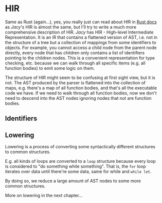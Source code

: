 # HIR

Same as Rust (again...), yes, you really just can read about HIR in [Rust docs](https://rustc-dev-guide.rust-lang.org/hir.html) as _Jacy_'s HIR is almost the same, but I'll try to write a much more comprehensive description of HIR.
_Jacy_ has HIR - High-level Intermediate Representation. It is an IR that contains a flattened version of AST, i.e. not in the structure of a tree but a collection of mappings from some identifiers to objects.
For example, you cannot access a child node from the parent node directly, every node that has children only contains a list of identifiers pointing to the children nodes. This is a convenient representation for type checking, etc. because we can walk through all specific items (e.g. all function bodies) to emit some logic on them.

The structure of HIR might seem to be confusing at first sight view, but it is not.
The AST produced by the parser is flattened into the collection of maps, e.g. there's a map of all function bodies, and that's all the executable code we have. If we need to walk through all function bodies, now we don't need to descend into the AST nodes ignoring nodes that not are function bodies.

## Identifiers



## Lowering

Lowering is a process of converting some syntactically different structures to common structures.

E.g. all kinds of loops are converted to a `loop` structure because every loop is considered to "do something while
something". That is, the `for` loop iterates over data until there're some data, same for while and `while let`.

By doing so, we reduce a large amount of AST nodes to some more common structures.

More on lowering in the next chapter...
